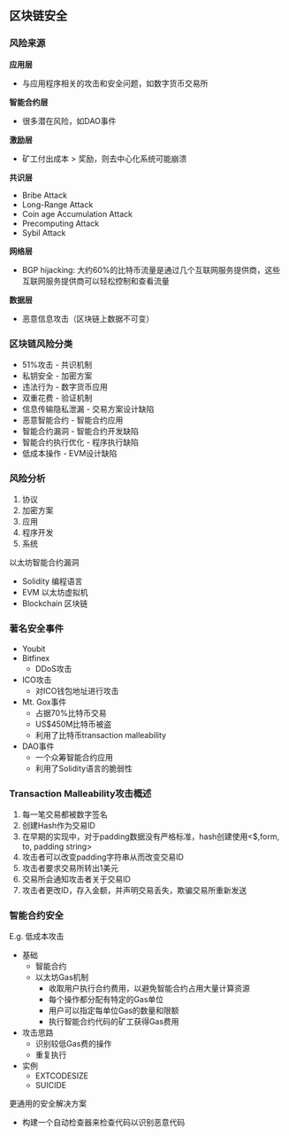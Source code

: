 ## 区块链安全

### 风险来源

**应用层**

- 与应用程序相关的攻击和安全问题，如数字货币交易所

**智能合约层**

- 很多潜在风险，如DAO事件

**激励层**

- 矿工付出成本 > 奖励，则去中心化系统可能崩溃

**共识层**

- Bribe Attack
- Long-Range Attack
- Coin age Accumulation Attack
- Precomputing Attack
- Sybil Attack

**网络层**

- BGP hijacking: 大约60%的比特币流量是通过几个互联网服务提供商，这些互联网服务提供商可以轻松控制和查看流量

**数据层**

- 恶意信息攻击（区块链上数据不可变）

### 区块链风险分类

- 51%攻击 - 共识机制
- 私钥安全 - 加密方案
- 违法行为 - 数字货币应用
- 双重花费 - 验证机制
- 信息传输隐私泄漏 - 交易方案设计缺陷
- 恶意智能合约 - 智能合约应用
- 智能合约漏洞 - 智能合约开发缺陷
- 智能合约执行优化 - 程序执行缺陷
- 低成本操作 - EVM设计缺陷

### 风险分析

1. 协议
2. 加密方案
3. 应用
4. 程序开发
5. 系统

以太坊智能合约漏洞

- Solidity 编程语言
- EVM 以太坊虚拟机
- Blockchain 区块链


### 著名安全事件

- Youbit
- Bitfinex
    - DDoS攻击
- ICO攻击
    - 对ICO钱包地址进行攻击
- Mt. Gox事件
    - 占据70%比特币交易
    - US$450M比特币被盗
    - 利用了比特币transaction malleability
- DAO事件
    - 一个众筹智能合约应用
    - 利用了Solidity语言的脆弱性

### Transaction Malleability攻击概述

1. 每一笔交易都被数字签名
2. 创建Hash作为交易ID
3. 在早期的实现中，对于padding数据没有严格标准，hash创建使用<$,form, to, padding string>
4. 攻击者可以改变padding字符串从而改变交易ID
5. 攻击者要求交易所转出1美元
6. 交易所会通知攻击者关于交易ID
7. 攻击者更改ID，存入金额，并声明交易丢失，欺骗交易所重新发送

### 智能合约安全

E.g. 低成本攻击

- 基础
    - 智能合约
    - 以太坊Gas机制
        - 收取用户执行合约费用，以避免智能合约占用大量计算资源
        - 每个操作都分配有特定的Gas单位
        - 用户可以指定每单位Gas的数量和限额
        - 执行智能合约代码的矿工获得Gas费用
- 攻击思路
    - 识别较低Gas费的操作
    - 重复执行
- 实例
    - EXTCODESIZE
    - SUICIDE

更通用的安全解决方案

- 构建一个自动检查器来检查代码以识别恶意代码